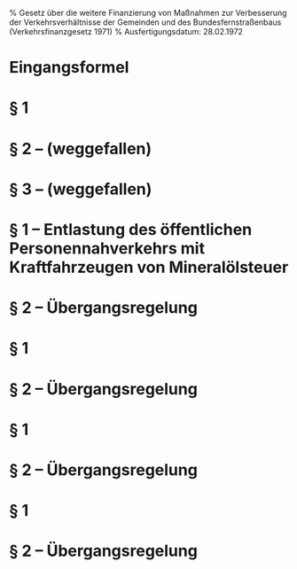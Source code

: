 % Gesetz über die weitere Finanzierung von Maßnahmen zur Verbesserung der Verkehrsverhältnisse der Gemeinden und des Bundesfernstraßenbaus  (Verkehrsfinanzgesetz 1971)
% Ausfertigungsdatum: 28.02.1972
 
# Eingangsformel

# § 1

# § 2 – (weggefallen)

# § 3 – (weggefallen)

# § 1 – Entlastung des öffentlichen Personennahverkehrs mit Kraftfahrzeugen von Mineralölsteuer

# § 2 – Übergangsregelung

# § 1

# § 2 – Übergangsregelung

# § 1

# § 2 – Übergangsregelung

# § 1

# § 2 – Übergangsregelung
